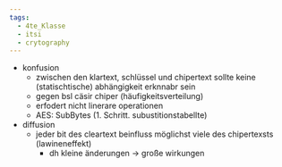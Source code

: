 ```yaml
---
tags:
  - 4te_Klasse
  - itsi
  - crytography
---
```

- konfusion
	- zwischen den klartext, schlüssel und chipertext sollte keine (statischtische) abhängigkeit erknnabr sein
	- gegen bsl cäsir chiper (häufigkeitsverteilung)
	- erfodert nicht linerare operationen
	- AES: SubBytes (1. Schritt. subustitionstabellte)
- diffusion
	- jeder bit des cleartext beinfluss möglichst viele des chipertexsts (lawineneffekt)
		- dh kleine änderungen → große wirkungen